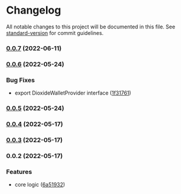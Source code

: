 # Changelog

All notable changes to this project will be documented in this file. See [standard-version](https://github.com/conventional-changelog/standard-version) for commit guidelines.

### [0.0.7](https://github.com/duiyuan/dioxide-provider/compare/v0.0.6...v0.0.7) (2022-06-11)

### [0.0.6](https://github.com/duiyuan/dioxide-provider/compare/v0.0.5...v0.0.6) (2022-05-24)


### Bug Fixes

* export DioxideWalletProvider interface ([1f31761](https://github.com/duiyuan/dioxide-provider/commit/1f317610d08b588d88c6ba9565ccc45d31e0fa30))

### [0.0.5](https://github.com/duiyuan/dioxide-provider/compare/v0.0.4...v0.0.5) (2022-05-24)

### [0.0.4](https://github.com/duiyuan/dioxide-provider/compare/v0.0.3...v0.0.4) (2022-05-17)

### [0.0.3](https://github.com/duiyuan/dioxide-provider/compare/v0.0.2...v0.0.3) (2022-05-17)

### 0.0.2 (2022-05-17)


### Features

* core logic ([6a51932](https://github.com/duiyuan/dioxide-provider/commit/6a5193265e39119801e6dedb495ed697c167faca))
